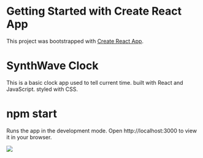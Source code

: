 # Getting Started with Create React App

This project was bootstrapped with [Create React App](https://github.com/facebook/create-react-app).

# SynthWave Clock

This is a basic clock app used to tell current time.
built with React and JavaScript. styled with CSS.

# npm start

Runs the app in the development mode.
Open http://localhost:3000 to view it in your browser.

<img src='https://img.shields.io/github/last-commit/Nhujarski/Clock-app' />

